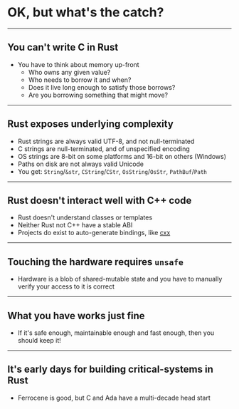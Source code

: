 # OK, but what's the catch?

---

## You can't write C in Rust

* You have to think about memory up-front
  * Who owns any given value?
  * Who needs to borrow it and when?
  * Does it live long enough to satisfy those borrows?
  * Are you borrowing something that might move?

---

## Rust exposes underlying complexity

* Rust strings are always valid UTF-8, and not null-terminated
* C strings are null-terminated, and of unspecified encoding
* OS strings are 8-bit on some platforms and 16-bit on others (Windows)
* Paths on disk are not always valid Unicode
* You get: `String`/`&str`, `CString`/`CStr`, `OsString`/`OsStr`, `PathBuf`/`Path`

---

## Rust doesn't interact well with C++ code

* Rust doesn't understand classes or templates
* Neither Rust not C++ have a stable ABI
* Projects do exist to auto-generate bindings, like [cxx](https://crates.io/crates/cxx)

---

## Touching the hardware requires `unsafe`

* Hardware is a blob of shared-mutable state and you have to manually verify
    your access to it is correct

---

##  What you have works just fine

* If it's safe enough, maintainable enough and fast enough, then you should keep it!

---

## It's early days for building critical-systems in Rust

* Ferrocene is good, but C and Ada have a multi-decade head start

